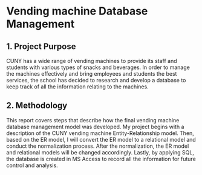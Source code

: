 # Vending machine Database Management
## 1. Project Purpose
CUNY has a wide range of vending machines to provide its staff and students with various types of
snacks and beverages. In order to manage the machines effectively and bring employees and students
the best services, the school has decided to research and develop a database to keep track of all the
information relating to the machines.

## 2. Methodology
This report covers steps that describe how the final vending machine database management model was
developed. My project begins with a description of the CUNY vending machine Entity-Relationship
model. Then, based on the ER model, I will convert the ER model to a relational model and conduct the
normalization process. After the normalization, the ER model and relational models will be changed
accordingly. Lastly, by applying SQL, the database is created in MS Access to record all the information
for future control and analysis.
